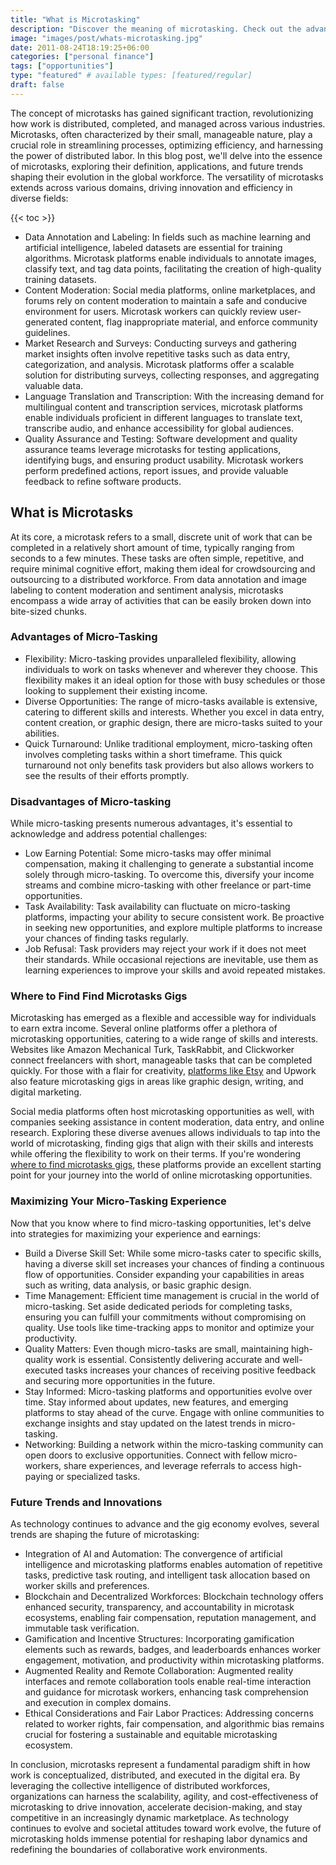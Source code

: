 ```yaml
---
title: "What is Microtasking"
description: "Discover the meaning of microtasking. Check out the advantages and disadvantages,  the future trends shaping the evolution of microtasking in the global workforce."
image: "images/post/whats-microtasking.jpg"
date: 2011-08-24T18:19:25+06:00
categories: ["personal finance"]
tags: ["opportunities"]
type: "featured" # available types: [featured/regular]
draft: false
---
```


The concept of microtasks has gained significant traction, revolutionizing how work is distributed, completed, and managed across various industries. Microtasks, often characterized by their small, manageable nature, play a crucial role in streamlining processes, optimizing efficiency, and harnessing the power of distributed labor. In this blog post, we'll delve into the essence of microtasks, exploring their definition, applications, and future trends shaping their evolution in the global workforce. The versatility of microtasks extends across various domains, driving innovation and efficiency in diverse fields:

{{< toc >}}

- Data Annotation and Labeling: In fields such as machine learning and artificial intelligence, labeled datasets are essential for training algorithms. Microtask platforms enable individuals to annotate images, classify text, and tag data points, facilitating the creation of high-quality training datasets.
- Content Moderation: Social media platforms, online marketplaces, and forums rely on content moderation to maintain a safe and conducive environment for users. Microtask workers can quickly review user-generated content, flag inappropriate material, and enforce community guidelines.   
- Market Research and Surveys: Conducting surveys and gathering market insights often involve repetitive tasks such as data entry, categorization, and analysis. Microtask platforms offer a scalable solution for distributing surveys, collecting responses, and aggregating valuable data.  
- Language Translation and Transcription: With the increasing demand for multilingual content and transcription services, microtask platforms enable individuals proficient in different languages to translate text, transcribe audio, and enhance accessibility for global audiences.    
- Quality Assurance and Testing: Software development and quality assurance teams leverage microtasks for testing applications, identifying bugs, and ensuring product usability. Microtask workers perform predefined actions, report issues, and provide valuable feedback to refine software products.

## What is Microtasks

At its core, a microtask refers to a small, discrete unit of work that can be completed in a relatively short amount of time, typically ranging from seconds to a few minutes. These tasks are often simple, repetitive, and require minimal cognitive effort, making them ideal for crowdsourcing and outsourcing to a distributed workforce. From data annotation and image labeling to content moderation and sentiment analysis, microtasks encompass a wide array of activities that can be easily broken down into bite-sized chunks.

### Advantages of Micro-Tasking

- Flexibility: Micro-tasking provides unparalleled flexibility, allowing individuals to work on tasks whenever and wherever they choose. This flexibility makes it an ideal option for those with busy schedules or those looking to supplement their existing income.
- Diverse Opportunities: The range of micro-tasks available is extensive, catering to different skills and interests. Whether you excel in data entry, content creation, or graphic design, there are micro-tasks suited to your abilities.
- Quick Turnaround: Unlike traditional employment, micro-tasking often involves completing tasks within a short timeframe. This quick turnaround not only benefits task providers but also allows workers to see the results of their efforts promptly.

### Disadvantages of Micro-tasking

While micro-tasking presents numerous advantages, it's essential to acknowledge and address potential challenges:

- Low Earning Potential: Some micro-tasks may offer minimal compensation, making it challenging to generate a substantial income solely through micro-tasking. To overcome this, diversify your income streams and combine micro-tasking with other freelance or part-time opportunities.
- Task Availability: Task availability can fluctuate on micro-tasking platforms, impacting your ability to secure consistent work. Be proactive in seeking new opportunities, and explore multiple platforms to increase your chances of finding tasks regularly.
- Job Refusal: Task providers may reject your work if it does not meet their standards. While occasional rejections are inevitable, use them as learning experiences to improve your skills and avoid repeated mistakes.

### Where to Find Find Microtasks Gigs

Microtasking has emerged as a flexible and accessible way for individuals to earn extra income. Several online platforms offer a plethora of microtasking opportunities, catering to a wide range of skills and interests. Websites like Amazon Mechanical Turk, TaskRabbit, and Clickworker connect freelancers with short, manageable tasks that can be completed quickly. For those with a flair for creativity, [platforms like Etsy](/blog/sell-products-on-etsy) and Upwork also feature microtasking gigs in areas like graphic design, writing, and digital marketing.

Social media platforms often host microtasking opportunities as well, with companies seeking assistance in content moderation, data entry, and online research. Exploring these diverse avenues allows individuals to tap into the world of microtasking, finding gigs that align with their skills and interests while offering the flexibility to work on their terms. If you're wondering [where to find microtasks gigs](/blog/where-to-find-microtask-gigs), these platforms provide an excellent starting point for your journey into the world of online microtasking opportunities.

### Maximizing Your Micro-Tasking Experience

Now that you know where to find micro-tasking opportunities, let's delve into strategies for maximizing your experience and earnings:

- Build a Diverse Skill Set: While some micro-tasks cater to specific skills, having a diverse skill set increases your chances of finding a continuous flow of opportunities. Consider expanding your capabilities in areas such as writing, data analysis, or basic graphic design.
- Time Management: Efficient time management is crucial in the world of micro-tasking. Set aside dedicated periods for completing tasks, ensuring you can fulfill your commitments without compromising on quality. Use tools like time-tracking apps to monitor and optimize your productivity.
- Quality Matters: Even though micro-tasks are small, maintaining high-quality work is essential. Consistently delivering accurate and well-executed tasks increases your chances of receiving positive feedback and securing more opportunities in the future.
- Stay Informed: Micro-tasking platforms and opportunities evolve over time. Stay informed about updates, new features, and emerging platforms to stay ahead of the curve. Engage with online communities to exchange insights and stay updated on the latest trends in micro-tasking.
- Networking: Building a network within the micro-tasking community can open doors to exclusive opportunities. Connect with fellow micro-workers, share experiences, and leverage referrals to access high-paying or specialized tasks.

### Future Trends and Innovations

As technology continues to advance and the gig economy evolves, several trends are shaping the future of microtasking:

- Integration of AI and Automation: The convergence of artificial intelligence and microtasking platforms enables automation of repetitive tasks, predictive task routing, and intelligent task allocation based on worker skills and preferences.
- Blockchain and Decentralized Workforces: Blockchain technology offers enhanced security, transparency, and accountability in microtask ecosystems, enabling fair compensation, reputation management, and immutable task verification.
- Gamification and Incentive Structures: Incorporating gamification elements such as rewards, badges, and leaderboards enhances worker engagement, motivation, and productivity within microtasking platforms.
- Augmented Reality and Remote Collaboration: Augmented reality interfaces and remote collaboration tools enable real-time interaction and guidance for microtask workers, enhancing task comprehension and execution in complex domains.   
- Ethical Considerations and Fair Labor Practices: Addressing concerns related to worker rights, fair compensation, and algorithmic bias remains crucial for fostering a sustainable and equitable microtasking ecosystem.

In conclusion, microtasks represent a fundamental paradigm shift in how work is conceptualized, distributed, and executed in the digital era. By leveraging the collective intelligence of distributed workforces, organizations can harness the scalability, agility, and cost-effectiveness of microtasking to drive innovation, accelerate decision-making, and stay competitive in an increasingly dynamic marketplace. As technology continues to evolve and societal attitudes toward work evolve, the future of microtasking holds immense potential for reshaping labor dynamics and redefining the boundaries of collaborative work environments.
